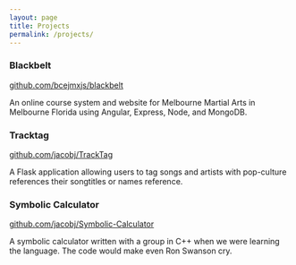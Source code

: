```yaml
---
layout: page
title: Projects
permalink: /projects/
---
```


### Blackbelt
[github.com/bcejmxjs/blackbelt](https://github.com/bcejmxjs/blackbelt)

An online course system and website for Melbourne Martial
Arts in Melbourne Florida using Angular, Express, Node, and MongoDB.

### Tracktag
[github.com/jacobj/TrackTag](https://github.com/jacobj/TrackTag)

A Flask application allowing users to tag songs and artists with
pop-culture references their songtitles or names reference.

### Symbolic Calculator
[github.com/jacobj/Symbolic-Calculator](https://github.com/jacobj/Symbolic-Calculator)

A symbolic calculator written with a group in C++ when we were learning the
language. The code would make even Ron Swanson cry.
